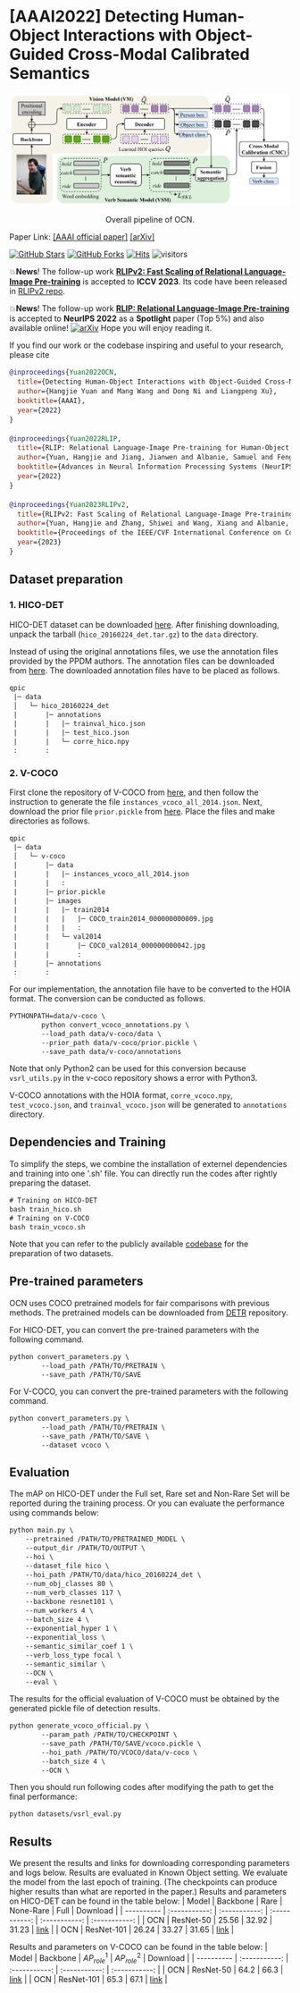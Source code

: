 # [AAAI2022] Detecting Human-Object Interactions with Object-Guided Cross-Modal Calibrated Semantics 

<div align="center">
  <img src=".github/OCN_pipeline.png" width="600px" />
  <p>Overall pipeline of OCN.</p>
</div>
 
Paper Link: [[AAAI official paper]](https://ojs.aaai.org/index.php/AAAI/article/view/20229)
[[arXiv]](https://arxiv.org/abs/2202.00259)

[![GitHub Stars](https://img.shields.io/github/stars/JacobYuan7/OCN-HOI-Benchmark?style=social)](https://github.com/JacobYuan7/OCN-HOI-Benchmark)
[![GitHub Forks](https://img.shields.io/github/forks/JacobYuan7/OCN-HOI-Benchmark)](https://github.com/JacobYuan7/OCN-HOI-Benchmark)
[![Hits](https://hits.seeyoufarm.com/api/count/incr/badge.svg?url=https%3A%2F%2Fgithub.com%2FJacobYuan7%2FOCN-HOI-Benchmark%2F&count_bg=%235FC1D7&title_bg=%23555555&icon=&icon_color=%23E7E7E7&title=visitors&edge_flat=false)](https://hits.seeyoufarm.com)
![visitors](https://visitor-badge.glitch.me/badge?page_id=JacobYuan7/OCN-HOI-Benchmark)

💥**News**! The follow-up work [**RLIPv2: Fast Scaling of Relational Language-Image Pre-training**](https://arxiv.org/abs/2308.09351) is accepted to **ICCV 2023**. Its code have been released in [RLIPv2 repo](https://github.com/JacobYuan7/RLIPv2). 

💥**News**! The follow-up work [**RLIP: Relational Language-Image Pre-training**](https://arxiv.org/abs/2209.01814) is accepted to **NeurIPS 2022** as a **Spotlight** paper (Top 5%) and also available online! [![arXiv](https://img.shields.io/badge/arXiv-Paper-<COLOR>.svg)](https://arxiv.org/abs/2209.01814) Hope you will enjoy reading it.

If you find our work or the codebase inspiring and useful to your research, please cite
```bibtex
@inproceedings{Yuan2022OCN,
  title={Detecting Human-Object Interactions with Object-Guided Cross-Modal Calibrated Semantics},
  author={Hangjie Yuan and Mang Wang and Dong Ni and Liangpeng Xu},
  booktitle={AAAI},
  year={2022}
}

@inproceedings{Yuan2022RLIP,
  title={RLIP: Relational Language-Image Pre-training for Human-Object Interaction Detection},
  author={Yuan, Hangjie and Jiang, Jianwen and Albanie, Samuel and Feng, Tao and Huang, Ziyuan and Ni, Dong and Tang, Mingqian},
  booktitle={Advances in Neural Information Processing Systems (NeurIPS)},
  year={2022}
}

@inproceedings{Yuan2023RLIPv2,
  title={RLIPv2: Fast Scaling of Relational Language-Image Pre-training},
  author={Yuan, Hangjie and Zhang, Shiwei and Wang, Xiang and Albanie, Samuel and Pan, Yining and Feng, Tao and Jiang, Jianwen and Ni, Dong and Zhang, Yingya and Zhao, Deli},
  booktitle={Proceedings of the IEEE/CVF International Conference on Computer Vision},
  year={2023}
}
```
## Dataset preparation
### 1. HICO-DET
HICO-DET dataset can be downloaded [here](https://drive.google.com/open?id=1QZcJmGVlF9f4h-XLWe9Gkmnmj2z1gSnk). After finishing downloading, unpack the tarball (`hico_20160224_det.tar.gz`) to the `data` directory.

Instead of using the original annotations files, we use the annotation files provided by the PPDM authors. The annotation files can be downloaded from [here](https://drive.google.com/open?id=1WI-gsNLS-t0Kh8TVki1wXqc3y2Ow1f2R). The downloaded annotation files have to be placed as follows.
```
qpic
 |─ data
 │   └─ hico_20160224_det
 |       |─ annotations
 |       |   |─ trainval_hico.json
 |       |   |─ test_hico.json
 |       |   └─ corre_hico.npy
 :       :
```

### 2. V-COCO
First clone the repository of V-COCO from [here](https://github.com/s-gupta/v-coco), and then follow the instruction to generate the file `instances_vcoco_all_2014.json`. Next, download the prior file `prior.pickle` from [here](https://drive.google.com/drive/folders/10uuzvMUCVVv95-xAZg5KS94QXm7QXZW4). Place the files and make directories as follows.
```
qpic
 |─ data
 │   └─ v-coco
 |       |─ data
 |       |   |─ instances_vcoco_all_2014.json
 |       |   :
 |       |─ prior.pickle
 |       |─ images
 |       |   |─ train2014
 |       |   |   |─ COCO_train2014_000000000009.jpg
 |       |   |   :
 |       |   └─ val2014
 |       |       |─ COCO_val2014_000000000042.jpg
 |       |       :
 |       |─ annotations
 :       :
```
For our implementation, the annotation file have to be converted to the HOIA format. The conversion can be conducted as follows.
```
PYTHONPATH=data/v-coco \
        python convert_vcoco_annotations.py \
        --load_path data/v-coco/data \
        --prior_path data/v-coco/prior.pickle \
        --save_path data/v-coco/annotations
```
Note that only Python2 can be used for this conversion because `vsrl_utils.py` in the v-coco repository shows a error with Python3.

V-COCO annotations with the HOIA format, `corre_vcoco.npy`, `test_vcoco.json`, and `trainval_vcoco.json` will be generated to `annotations` directory.

## Dependencies and Training
To simplify the steps, we combine the installation of externel dependencies and training into one '.sh' file. You can directly run the codes after rightly preparing the dataset.
```
# Training on HICO-DET
bash train_hico.sh
# Training on V-COCO
bash train_vcoco.sh
```
Note that you can refer to the publicly available [codebase](https://github.com/hitachi-rd-cv/qpic) for the preparation of two datasets.


## Pre-trained parameters
OCN uses COCO pretrained models for fair comparisons with previous methods. The pretrained models can be downloaded from [DETR](https://github.com/facebookresearch/detr) repository. 

For HICO-DET, you can convert the pre-trained parameters with the following command.
```
python convert_parameters.py \
        --load_path /PATH/TO/PRETRAIN \
        --save_path /PATH/TO/SAVE
```
For V-COCO, you can convert the pre-trained parameters with the following command.
```
python convert_parameters.py \
        --load_path /PATH/TO/PRETRAIN \
        --save_path /PATH/TO/SAVE \
        --dataset vcoco \
```



## Evaluation
The mAP on HICO-DET under the Full set, Rare set and Non-Rare Set will be reported during the training process. Or you can evaluate the performance using commands below:
```
python main.py \
    --pretrained /PATH/TO/PRETRAINED_MODEL \
    --output_dir /PATH/TO/OUTPUT \
    --hoi \
    --dataset_file hico \
    --hoi_path /PATH/TO/data/hico_20160224_det \
    --num_obj_classes 80 \
    --num_verb_classes 117 \
    --backbone resnet101 \
    --num_workers 4 \
    --batch_size 4 \
    --exponential_hyper 1 \
    --exponential_loss \
    --semantic_similar_coef 1 \
    --verb_loss_type focal \
    --semantic_similar \
    --OCN \
    --eval \
```

The results for the official evaluation of V-COCO must be obtained by the generated pickle file of detection results.
```
python generate_vcoco_official.py \
        --param_path /PATH/TO/CHECKPOINT \
        --save_path /PATH/TO/SAVE/vcoco.pickle \
        --hoi_path /PATH/TO/VCOCO/data/v-coco \
        --batch_size 4 \
        --OCN \
```
Then you should run following codes after modifying the path to get the final performance:
```
python datasets/vsrl_eval.py
```

## Results
We present the results and links for downloading corresponding parameters and logs below. Results are evaluated in Known Object setting. We evaluate the model from the last epoch of training. (The checkpoints can produce higher results than what are reported in the paper.) Results and parameters on HICO-DET can be found in the table below: 
| Model | Backbone | Rare | None-Rare | Full | Download |
| ---------- | :-----------:  | :-----------:  | :-----------: | :-----------: | :-----------: |
| OCN | ResNet-50 | 25.56 | 32.92 | 31.23 | [link](https://zjueducn-my.sharepoint.com/:u:/g/personal/hj_yuan_zju_edu_cn/EcaO1pep2XtKoG-8U9NFvfkBNpG5n34Tb_ccxeMbOdo6Sg?e=hcbspJ) |
| OCN | ResNet-101 | 26.24 | 33.27 | 31.65 | [link](https://zjueducn-my.sharepoint.com/:u:/g/personal/hj_yuan_zju_edu_cn/EaDjNk2OZpFCpNRYIzmBZI4BMbO7NglqiWoPqfO9hcKzOg?e=Crsuw7) |

Results and parameters on V-COCO can be found in the table below:
| Model | Backbone | $AP_{role}^{1}$ | $AP_{role}^{2}$ | Download |
| ---------- | :-----------:  | :-----------:  | :-----------: | :-----------: |
| OCN | ResNet-50 | 64.2 | 66.3 | [link](https://zjueducn-my.sharepoint.com/:u:/g/personal/hj_yuan_zju_edu_cn/EejYy8FsT4tPpsjjOvn2ZDsBckBu2C2g7eA0javN055MAQ?e=vQLTmm) |
| OCN | ResNet-101 | 65.3 | 67.1 | [link](https://zjueducn-my.sharepoint.com/:u:/g/personal/hj_yuan_zju_edu_cn/EZiXop8K4VJGu_dB9eTMIVABiCM6K4p_r0I3saUdQgtuLg?e=Pl5Yjh) |
